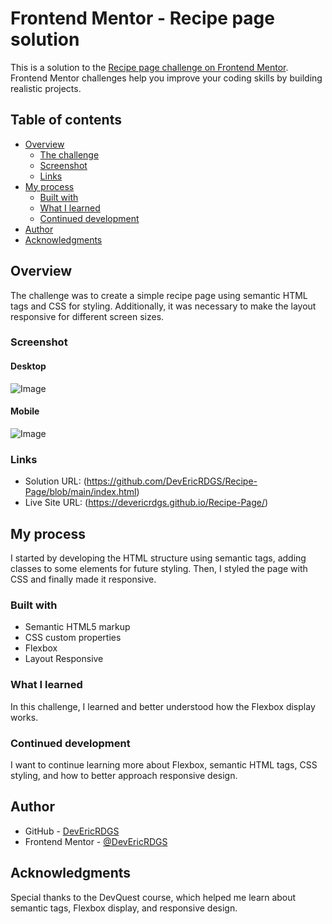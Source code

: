 # Frontend Mentor - Recipe page solution

This is a solution to the [Recipe page challenge on Frontend Mentor](https://www.frontendmentor.io/challenges/recipe-page-KiTsR8QQKm). Frontend Mentor challenges help you improve your coding skills by building realistic projects. 

## Table of contents

- [Overview](#overview)
  - [The challenge](#the-challenge)
  - [Screenshot](#screenshot)
  - [Links](#links)
- [My process](#my-process)
  - [Built with](#built-with)
  - [What I learned](#what-i-learned)
  - [Continued development](#continued-development)
- [Author](#author)
- [Acknowledgments](#acknowledgments)

## Overview

The challenge was to create a simple recipe page using semantic HTML tags and CSS for styling. Additionally, it was necessary to make the layout responsive for different screen sizes.

### Screenshot

#### Desktop
![Image](https://github.com/user-attachments/assets/42b01885-ba04-4179-af73-dea97287b267)

#### Mobile
![Image](https://github.com/user-attachments/assets/4161aa25-a1f0-4818-82a7-55d94815ff78)


### Links

- Solution URL: (https://github.com/DevEricRDGS/Recipe-Page/blob/main/index.html)
- Live Site URL: (https://devericrdgs.github.io/Recipe-Page/)

## My process

I started by developing the HTML structure using semantic tags, adding classes to some elements for future styling. Then, I styled the page with CSS and finally made it responsive.

### Built with

- Semantic HTML5 markup
- CSS custom properties
- Flexbox
- Layout Responsive

### What I learned

In this challenge, I learned and better understood how the Flexbox display works.

### Continued development

I want to continue learning more about Flexbox, semantic HTML tags, CSS styling, and how to better approach responsive design.

## Author

- GitHub - [DevEricRDGS](https://github.com/DevEricRDGS)
- Frontend Mentor - [@DevEricRDGS](https://www.frontendmentor.io/profile/DevEricRDGS)

## Acknowledgments

Special thanks to the DevQuest course, which helped me learn about semantic tags, Flexbox display, and responsive design.

